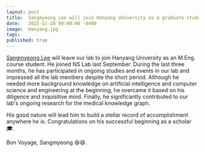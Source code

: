 ```yaml
---
layout: post
title:  Sangmyeong Lee will join Hanyang University as a graduate student
date:   2022-11-28 00:00:00 -0400
image:  Hanyang.jpg
tags:   
published: true
---
```


[Sangmyeong Lee](https://nslab-cuk.github.io/member/sangmyeong) will leave our lab to join Hanyang University as an M.Eng. course student. He joined NS Lab last September. During the last three months, he has participated in ongoing studies and events in our lab and impressed all the lab members despite the short period. Although he needed more background knowledge on artificial intelligence and computer science and engineering at the beginning, he overcame it based on his diligence and inquisitive mind. Finally, he significantly contributed to our lab's ongoing research for the medical knowledge graph. 

His good nature will lead him to build a stellar record of accomplishment anywhere he is. Congratulations on his successful beginning as a scholar :mortar_board:. 

Bon Voyage, Sangmyeong :satisfied::smile:.
